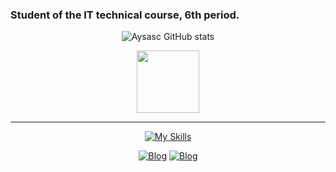 ### Student of the IT technical course, 6th period.


<div align="center">

![Aysasc GitHub stats](https://github-readme-stats.vercel.app/api?username=Aysasc&show_icons=true&theme=cobalt)

<img height="100em" src="https://github-readme-stats.vercel.app/api/top-langs/?username=Aysasc&theme=cobalt&hide_border=false&&layout=compact"/>

<hr/>

[![My Skills](https://skillicons.dev/icons?i=html,css,bootstrap,php,figma,mysql,java,python)](https://skillicons.dev)


[![Blog](https://img.shields.io/badge/Discord-7289DA?style=for-the-badge&logo=discord&logoColor=white)]()
[![Blog](https://img.shields.io/badge/Reddit-FF4500?style=for-the-badge&logo=reddit&logoColor=white)](https://www.reddit.com/user/yeapzu)
